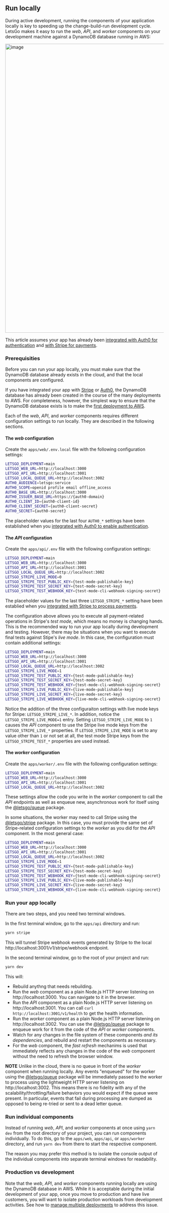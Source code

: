 ## Run locally

During active development, running the components of your application locally is key to speeding up the change-build-run development cycle. LetsGo makes it easy to run the _web_, _API_, and _worker_ components on your development machine against a DynamoDB database running in AWS:

<img width="914" alt="image" src="https://github.com/tjanczuk/letsgo/assets/822369/c76e6c20-faeb-471e-9c00-7e7684875aa5">

This article assumes your app has already been [integrated with Auth0 for authentication](../tutorials/setting-up-authentication-with-auth0.md) and [with Stripe for payments](../tutorials/setting-up-payments-with-stripe.md).

### Prerequisities

Before you can run your app locally, you must make sure that the DynamoDB database already exists in the cloud, and that the local components are configured.

If you have integrated your app with [Stripe](../tutorials/setting-up-payments-with-stripe.md) or [Auth0](../tutorials/setting-up-authentication-with-auth0.md), the DynamoDB database has already been created in the course of the many deployments to AWS. For completeness, however, the simplest way to ensure that the DynamoDB database exists is to make the [first deployment to AWS](../tutorials/first-deployment-to-aws.md).

Each of the _web_, _API_, and _worker_ components requires different configuration settings to run locally. They are described in the following sections.

#### The _web_ configuration

Create the `apps/web/.env.local` file with the following configuration settings:

```bash
LETSGO_DEPLOYMENT=main
LETSGO_WEB_URL=http://localhost:3000
LETSGO_API_URL=http://localhost:3001
LETSGO_LOCAL_QUEUE_URL=http://localhost:3002
AUTH0_AUDIENCE=letsgo:service
AUTH0_SCOPE=openid profile email offline_access
AUTH0_BASE_URL=http://localhost:3000
AUTH0_ISSUER_BASE_URL=https://{auth0-domain}
AUTH0_CLIENT_ID={auth0-client-id}
AUTH0_CLIENT_SECRET={auth0-client-secret}
AUTH0_SECRET={auth0-secret}
```

The placeholder values for the last four `AUTH0_*` settings have been established when you [integrated with Auth0 to enable authentication](../tutorials/setting-up-authentication-with-auth0.md).

#### The _API_ configuration

Create the `apps/api/.env` file with the following configuration settings:

```bash
LETSGO_DEPLOYMENT=main
LETSGO_WEB_URL=http://localhost:3000
LETSGO_API_URL=http://localhost:3001
LETSGO_LOCAL_QUEUE_URL=http://localhost:3002
LETSGO_STRIPE_LIVE_MODE=0
LETSGO_STRIPE_TEST_PUBLIC_KEY={test-mode-publishable-key}
LETSGO_STRIPE_TEST_SECRET_KEY={test-mode-secret-key}
LETSGO_STRIPE_TEST_WEBHOOK_KEY={test-mode-cli-webhook-signing-secret}
```

The placeholder values for the last three `LETSGO_STRIPE_*` setting have been establied when you [integrated with Stripe to process payments](../tutorials/setting-up-payments-with-stripe.md).

The configuration above allows you to execute all payment-related operations in Stripe's _test mode_, which means no money is changing hands. This is the recommended way to run your app locally during development and testing. However, there may be situations when you want to execute final tests against Stipe's _live mode_. In this case, the configuration must contain additional settings:

```bash
LETSGO_DEPLOYMENT=main
LETSGO_WEB_URL=http://localhost:3000
LETSGO_API_URL=http://localhost:3001
LETSGO_LOCAL_QUEUE_URL=http://localhost:3002
LETSGO_STRIPE_LIVE_MODE=1
LETSGO_STRIPE_TEST_PUBLIC_KEY={test-mode-publishable-key}
LETSGO_STRIPE_TEST_SECRET_KEY={test-mode-secret-key}
LETSGO_STRIPE_TEST_WEBHOOK_KEY={test-mode-cli-webhook-signing-secret}
LETSGO_STRIPE_LIVE_PUBLIC_KEY={live-mode-publishable-key}
LETSGO_STRIPE_LIVE_SECRET_KEY={live-mode-secret-key}
LETSGO_STRIPE_LIVE_WEBHOOK_KEY={live-mode-cli-webhook-signing-secret}
```

Notice the addition of the three configuraiton settings with live mode keys for Stripe: `LETSGO_STRIPE_LIVE_*`. In addition, notice the `LETSGO_STRIPE_LIVE_MODE=1` entry. Setting `LETSGO_STRIPE_LIVE_MODE` to `1` causes the _API_ component to use the Stripe live mode keys from the `LETSGO_STRIPE_LIVE_*` properties. If `LETSGO_STRIPE_LIVE_MODE` is set to any value other than `1` or not set at all, the test mode Stripe keys from the `LETSGO_STRIPE_TEST_*` properties are used instead.

#### The _worker_ configuration

Create the `apps/worker/.env` file with the following configuration settings:

```bash
LETSGO_DEPLOYMENT=main
LETSGO_WEB_URL=http://localhost:3000
LETSGO_API_URL=http://localhost:3001
LETSGO_LOCAL_QUEUE_URL=http://localhost:3002
```

These settings allow the code you write in the _worker_ component to call the _API_ endpoints as well as enqueue new, asynchronous work for itself using the [@letsgo/queue](../reference/letsgo-queue/README.md) package.

In some situations, the worker may need to call Stripe using the [@letsgo/stripe](../reference/letsgo-stripe.md) package. In this case, you must provide the same set of Stripe-related configuration settings to the _worker_ as you did for the _API_ component. In the most general case:

```bash
LETSGO_DEPLOYMENT=main
LETSGO_WEB_URL=http://localhost:3000
LETSGO_API_URL=http://localhost:3001
LETSGO_LOCAL_QUEUE_URL=http://localhost:3002
LETSGO_STRIPE_LIVE_MODE=1
LETSGO_STRIPE_TEST_PUBLIC_KEY={test-mode-publishable-key}
LETSGO_STRIPE_TEST_SECRET_KEY={test-mode-secret-key}
LETSGO_STRIPE_TEST_WEBHOOK_KEY={test-mode-cli-webhook-signing-secret}
LETSGO_STRIPE_LIVE_PUBLIC_KEY={live-mode-publishable-key}
LETSGO_STRIPE_LIVE_SECRET_KEY={live-mode-secret-key}
LETSGO_STRIPE_LIVE_WEBHOOK_KEY={live-mode-cli-webhook-signing-secret}
```

### Run your app locally

There are two steps, and you need two terminal windows.

In the first terminal window, go to the `apps/api` directory and run:

```bash
yarn stripe
```

This will tunnel Stripe webhook events generated by Stripe to the local http://localhost:3001/v1/stripe/webhook endpoint.

In the second terminal window, go to the root of your project and run:

```bash
yarn dev
```

This will:

- Rebuild anythng that needs rebuilding.
- Run the _web_ component as a plain Node.js HTTP server listening on http://localhost:3000. You can navigate to it in the browser.
- Run the _API_ component as a plain Node.js HTTP server listening on http://localhost:3001. You can call `curl http://localhost:3001/v1/health` to get the health information.
- Run the _worker_ component as a plain Node.js HTTP server listening on http://localhost:3002. You can use the [@letsgo/queue](../reference/letsgo-queue/README.md) package to enqueue work for it from the code of the _API_ or _worker_ components.
- Watch for any changes in the file system of these components _and its dependencies_, and rebuild and restart the components as necessary.
- For the _web_ component, the _fast refresh_ mechanims is used that immediately reflects any changes in the code of the _web_ component without the need to refresh the browser window.

**NOTE** Unlike in the cloud, there is no queue in front of the _worker_ component when running locally. Any events "enqueued" for the worker using the [@letsgo/queue](../reference/letsgo-queue/README.md) package will be immediately passed to the worker to process using the lightweight HTTP server listening on http://localhost:3002. This means there is no fidelity with any of the scalability/throttling/failure behaviors you would expect if the queue were present. In particular, events that fail during processing are dumped as opposed to being re-tried or sent to a dead letter queue.

### Run individual components

Instead of running _web_, _API_, and _worker_ components at once using `yarn dev` from the root directory of your project, you can run components individually. To do this, go to the `apps/web`, `apps/api`, or `apps/worker` directory, and run `yarn dev` from there to start the respective component.

The reason you may prefer this method is to isolate the console output of the individual components into separate terminal windows for readability.

### Production vs development

Note that the _web_, _API_, and _worker_ components running locally are using the DynamoDB database in AWS. While it is acceptable during the initial development of your app, once you move to production and have live customers, you will want to isolate production workloads from development activities. See how to [manage multiple deployments](./manage-multiple-deployments.md) to address this issue.

